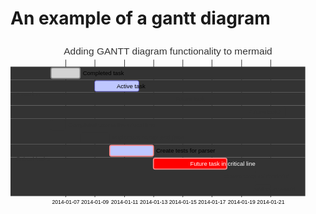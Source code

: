 # An example of a gantt diagram

<svg xmlns="http://www.w3.org/2000/svg" aria-labelledby="chart-title-a chart-desc-a" style="max-width:584px;font-family:&quot;trebuchet ms&quot;,verdana,arial,sans-serif;font-size:16px;fill:#333" viewBox="0 0 584 340"><style></style><g fill="none" class="grid" font-family="sans-serif" font-size="10" text-anchor="middle"><path stroke="currentColor" d="M.5-255V.5h434V-255" class="domain" style="stroke-width:0" transform="translate(75 290)"/><g class="tick"><path stroke="currentColor" d="M102.5 290V35"/><text y="3" fill="#000" dy="1em" style="text-anchor:middle" transform="translate(102.5 290)">2014-01-07</text></g><g class="tick"><path stroke="currentColor" d="M156.5 290V35"/><text y="3" fill="#000" dy="1em" style="text-anchor:middle" transform="translate(156.5 290)">2014-01-09</text></g><g class="tick"><path stroke="currentColor" d="M211.5 290V35"/><text y="3" fill="#000" dy="1em" style="text-anchor:middle" transform="translate(211.5 290)">2014-01-11</text></g><g class="tick"><path stroke="currentColor" d="M265.5 290V35"/><text y="3" fill="#000" dy="1em" style="text-anchor:middle" transform="translate(265.5 290)">2014-01-13</text></g><g class="tick"><path stroke="currentColor" d="M319.5 290V35"/><text y="3" fill="#000" dy="1em" style="text-anchor:middle" transform="translate(319.5 290)">2014-01-15</text></g><g class="tick"><path stroke="currentColor" d="M373.5 290V35"/><text y="3" fill="#000" dy="1em" style="text-anchor:middle" transform="translate(373.5 290)">2014-01-17</text></g><g class="tick"><path stroke="currentColor" d="M428.5 290V35"/><text y="3" fill="#000" dy="1em" style="text-anchor:middle" transform="translate(428.5 290)">2014-01-19</text></g><g class="tick"><path stroke="currentColor" d="M482.5 290V35"/><text y="3" fill="#000" dy="1em" style="text-anchor:middle" transform="translate(482.5 290)">2014-01-21</text></g></g><path d="M0 48h546.5v24H0z" class="section section0"/><path d="M0 144h546.5v24H0zM0 168h546.5v24H0z" class="section section1"/><path d="M0 72h546.5v24H0z" class="section section0"/><path d="M0 192h546.5v24H0z" class="section section1"/><path d="M0 96h546.5v24H0z" class="section section0"/><path d="M0 216h546.5v24H0z" class="section section1"/><path d="M0 120h546.5v24H0z" class="section section0"/><path d="M0 240h546.5v24H0zM0 264h546.5v24H0z" class="section section1"/><rect id="des1" width="54" height="20" x="75" y="50" class="task done0" rx="3" ry="3" style="stroke:gray;fill:#d3d3d3;stroke-width:2" transform-origin="102px 60px"/><rect id="task1" width="27" height="20" x="75" y="146" class="task doneCrit1" rx="3" ry="3" transform-origin="88.5px 156px"/><rect id="task2" width="55" height="20" x="129" y="170" class="task doneCrit1" rx="3" ry="3" transform-origin="156.5px 180px"/><rect id="des2" width="82" height="20" x="156" y="74" class="task active0" rx="3" ry="3" style="fill:#bfc7ff;stroke:#534fbc" transform-origin="197px 84px"/><rect id="task3" width="81" height="20" x="184" y="194" class="task activeCrit1" rx="3" ry="3" style="stroke:#f88;fill:#bfc7ff;stroke-width:2" transform-origin="224.5px 204px"/><rect id="des3" width="135" height="20" x="238" y="98" class="task task0" rx="3" ry="3" transform-origin="305.5px 108px"/><rect id="task4" width="136" height="20" x="265" y="218" class="task crit1" rx="3" ry="3" style="stroke:#f88;fill:red;stroke-width:2" transform-origin="333px 228px"/><rect id="des4" width="136" height="20" x="373" y="122" class="task task0" rx="3" ry="3" transform-origin="441px 132px"/><rect id="task5" width="54" height="20" x="401" y="242" class="task task1" rx="3" ry="3" transform-origin="428px 252px"/><rect id="task6" width="27" height="20" x="455" y="266" class="task task1" rx="3" ry="3" transform-origin="468.5px 276px"/><text id="des1-text" x="134" y="63.5" class="taskTextOutsideRight taskTextOutside0 doneText0 width-77.3818359375" font-size="11" style="fill:#000!important">Completed task            </text><text id="task1-text" x="107" y="159.5" class="taskTextOutsideRight taskTextOutside1 doneCritText1 width-168.921875" font-size="11">Completed task in the critical line </text><text id="task2-text" x="189" y="183.5" class="taskTextOutsideRight taskTextOutside1 doneCritText1 width-135.375" font-size="11">Implement parser and jison          </text><text id="des2-text" x="197" y="87.5" class="taskText taskText0 activeText0 width-54.7265625" font-size="11" style="fill:#000!important">Active task               </text><text id="task3-text" x="270" y="207.5" class="taskTextOutsideRight taskTextOutside1 activeCritText1 critText1 width-112.443359375" font-size="11" style="fill:#000!important">Create tests for parser             </text><text id="des3-text" x="305.5" y="111.5" class="taskText taskText0 width-56.337890625" font-size="11">Future task               </text><text id="task4-text" x="333" y="231.5" class="taskText taskText1 critText1 width-128.203125" font-size="11" style="fill:#fff">Future task in critical line        </text><text id="des4-text" x="441" y="135.5" class="taskText taskText0 width-61.88623046875" font-size="11">Future task2               </text><text id="task5-text" x="396" y="255.5" class="taskTextOutsideLeft taskTextOutside1" font-size="11">Create tests for renderer           </text><text id="task6-text" x="450" y="279.5" class="taskTextOutsideLeft taskTextOutside1" font-size="11">Add to mermaid                      </text><text x="10" y="98" class="sectionTitle sectionTitle0" dy="0em" font-size="11" style="fill:#333"><tspan x="10" alignment-baseline="central">A section</tspan></text><text x="10" y="218" class="sectionTitle sectionTitle1" dy="0em" font-size="11" style="fill:#333"><tspan x="10" alignment-baseline="central">Critical tasks</tspan></text><g class="today"><path d="M87927 25v290" class="today"/></g><text x="292" y="25" class="titleText" style="text-anchor:middle;font-size:18px;fill:#333;font-family:&quot;trebuchet ms&quot;,verdana,arial,sans-serif;font-family:var(--mermaid-font-family)">Adding GANTT diagram functionality to mermaid</text></svg>

